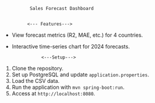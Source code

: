 
              Sales Forecast Dashboard


             <--- Features--->
- View forecast metrics (R2, MAE, etc.) for 4 countries.
- Interactive time-series chart for 2024 forecasts.

                 <---Setup--->
1. Clone the repository.
2. Set up PostgreSQL and update `application.properties`.
3. Load the CSV data.
4. Run the application with `mvn spring-boot:run`.
5. Access at `http://localhost:8080`.
